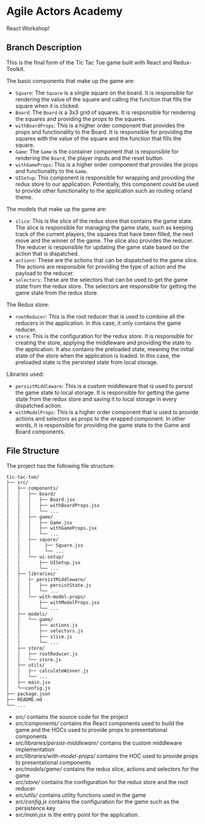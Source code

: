 # Agile Actors Academy

React Workshop!

## Branch Description

This is the final form of the Tic Tac Toe game built with React and Redux-Toolkit.

The basic components that make up the game are:

- `Square`: The `Square` is a single square on the board. It is responsible for rendering the value of the square and calling the function that fills the square when it is clicked.
- `Board`: The `Board` is a 3x3 grid of squares. It is responsible for rendering the squares and providing the props to the squares.
- `withBoardProps`: This is a higher order component that provides the props and functionality to the Board. It is responsible for providing the squares with the value of the square and the function that fills the square.
- `Game`: The `Game` is the container component that is responsible for rendering the `Board`, the player inputs and the reset button.
- `withGameProps`: This is a higher order component that provides the props and functionality to the `Game`.
- `UISetup`: This component is responsible for wrapping and providing the redux store to our application. Potentially, this component could be used to provide other functionality to the application such as routing or/and theme.

The models that make up the game are:

- `slice`: This is the slice of the redux store that contains the game state. The slice is responsible for managing the game state, such as keeping track of the current players, the squares that have been filled, the next move and the winner of the game. The slice also provides the reducer. The reducer is responsible for updating the game state based on the action that is dispatched.
- `actions`: These are the actions that can be dispatched to the game slice. The actions are responsible for providing the type of action and the payload to the reducer.
- `selectors`: These are the selectors that can be used to get the game state from the redux store. The selectors are responsible for getting the game state from the redux store.

The Redux store:

- `rootReducer`: This is the root reducer that is used to combine all the reducers in the application. In this case, it only contains the game reducer.
- `store`: This is the configuration for the redux store. It is responsible for creating the store, applying the middleware and providing the state to the application. It also contains the preloaded state, meaning the initial state of the store when the application is loaded. In this case, the preloaded state is the persisted state from local storage.

Libraries used:

- `persistMiddleware`: This is a custom middleware that is used to persist the game state to local storage. It is responsible for getting the game state from the redux store and saving it to local storage in every dispatched action.
- `withModelProps`: This is a higher order component that is used to provide actions and selectors as props to the wrapped component. In other words, It is responsible for providing the game state to the Game and Board components.

## File Structure

The project has the following file structure:

```bash
tic-tac-toe/
├── src/
│   ├── components/
│   │   ├── board/
│   │   │   ├── Board.jsx
│   │   │   ├── withBoardProps.jsx
│   │   │   └── ...
│   │   ├── game/
│   │   │   ├── Game.jsx
│   │   │   ├── withGameProps.jsx
│   │   │   └── ...
│   │   ├── square/
│   │   │     ├── Square.jsx
│   │   │     └── ...
│   │   └── ui-setup/
│   │       ├── UISetup.jsx
│   │       └── ...
│   ├── libraries/
│   │   ├─ persistMiddleware/
│   │   │   ├── persistState.js
│   │   │   └── ...
│   │   └── with-model-props/
│   │       ├── withModelProps.jsx
│   │       └── ...
│   ├── models/
│   │   └── game/
│   │       ├── actions.js
│   │       ├── selectors.js
│   │       ├── slice.js
│   │       └── ...
│   ├── store/
│   │   ├── rootReducer.js
│   │   └── store.js
│   ├── utils/
│   │   ├── calculateWinner.js
│   │   └── ...
│   ├── main.jsx
│   └──config.js
├── package.json
├── README.md
└── ...
```

- _src/_ contains the source code for the project
- _src/components/_ contains the React components used to build the game and the HOCs used to provide props to presentational components
- _src/libraries/persist-middleware/_ contains the custom middleware implementation
- _src/libraries/with-model-props/_ contains the HOC used to provide props to presentational components
- _src/models/game/_ contains the redux slice, actions and selectors for the game
- _src/store/_ contains the configuration for the redux store and the root reducer
- _src/utils/_ contains utility functions used in the game
- _src/config.js_ contains the configuration for the game such as the persistence key
- _src/main.jsx_ is the entry point for the application.
